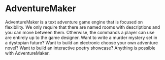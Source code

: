 # AdventureMaker
AdventureMaker is a text adventure game engine that is focused on flexibility. We only require that there are named rooms with descriptions and you can move between them. Otherwise, the commands a player can use are entirely up to the game designer. Want to write a murder mystery set in a dystopian future? Want to build an electronic choose your own adventure novel? Want to build an interactive poetry showcase? Anything is possible with AdventureMaker.
